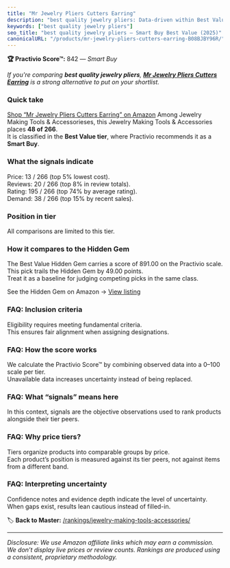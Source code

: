 ```yaml
---
title: "Mr Jewelry Pliers Cutters Earring"
description: "best quality jewelry pliers: Data-driven within Best Value ranking using the Practivio Score™. Positioned by quality, value, demand, findability, momentum."
keywords: ["best quality jewelry pliers"]
seo_title: "best quality jewelry pliers — Smart Buy Best Value (2025)"
canonicalURL: "/products/mr-jewelry-pliers-cutters-earring-B08BJBY96R/"
---
```


**🏆 Practivio Score™:** 842 — _Smart Buy_


*If you're comparing **best quality jewelry pliers**, **[Mr Jewelry Pliers Cutters Earring](https://www.amazon.com/dp/B08BJBY96R?tag=practivio-20)** is a strong alternative to put on your shortlist.*
### Quick take
[Shop “Mr Jewelry Pliers Cutters Earring” on Amazon](https://www.amazon.com/dp/B08BJBY96R?tag=practivio-20)
Among Jewelry Making Tools & Accessorieses, this Jewelry Making Tools & Accessories places **48 of 266**.  
It is classified in the **Best Value tier**, where Practivio recommends it as a **Smart Buy**.

### What the signals indicate
Price: 13 / 266 (top 5% lowest cost).  
Reviews: 20 / 266 (top 8% in review totals).  
Rating: 195 / 266 (top 74% by average rating).  
Demand: 38 / 266 (top 15% by recent sales).

### Position in tier
All comparisons are limited to this tier.

### How it compares to the Hidden Gem
The Best Value Hidden Gem carries a score of 891.00 on the Practivio scale.  
This pick trails the Hidden Gem by 49.00 points.  
Treat it as a baseline for judging competing picks in the same class.  

See the Hidden Gem on Amazon → [View listing](https://www.amazon.com/dp/B00K18YIOU?tag=practivio-20)

### FAQ: Inclusion criteria
Eligibility requires meeting fundamental criteria.  
This ensures fair alignment when assigning designations.

### FAQ: How the score works
We calculate the Practivio Score™ by combining observed data into a 0–100 scale per tier.  
Unavailable data increases uncertainty instead of being replaced.

### FAQ: What “signals” means here
In this context, signals are the objective observations used to rank products alongside their tier peers.

### FAQ: Why price tiers?
Tiers organize products into comparable groups by price.  
Each product’s position is measured against its tier peers, not against items from a different band.

### FAQ: Interpreting uncertainty
Confidence notes and evidence depth indicate the level of uncertainty.  
When gaps exist, results lean cautious instead of filled-in.


🏷️ **Back to Master:** [/rankings/jewelry-making-tools-accessories/](/rankings/jewelry-making-tools-accessories/)

---
_Disclosure: We use Amazon affiliate links which may earn a commission. We don’t display live prices or review counts. Rankings are produced using a consistent, proprietary methodology._
